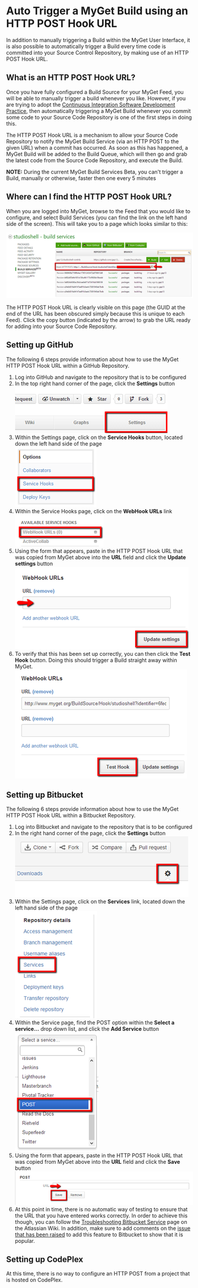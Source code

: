 # Auto Trigger a MyGet Build using an HTTP POST Hook URL

In addition to manually triggering a Build within the MyGet User Interface, it is also possible to automatically trigger a Build every time code is committed into your Source Control Repository, by making use of an HTTP POST Hook URL.

## What is an HTTP POST Hook URL?

Once you have fully configured a Build Source for your MyGet Feed, you will be able to manually trigger a build whenever you like.  However, if you are trying to adopt the [Continuous Integration Software Development Practice](http://martinfowler.com/articles/continuousIntegration.html "Martin Fowler talks about the Continuous Integration Software Development Practice"), then automatically triggering a MyGet Build whenever you commit some code to your Source Code Repository is one of the first steps in doing this.

The HTTP POST Hook URL is a mechanism to allow your Source Code Repository to notify the MyGet Build Service (via an HTTP POST to the given URL) when a commit has occurred.  As soon as this has happened, a MyGet Build will be added to the Build Queue, which will then go and grab the latest code from the Source Code Repository, and execute the Build.  

<p class="info">
    <strong>NOTE:</strong> During the current MyGet Build Services Beta, you can't trigger a Build, manually or otherwise, faster then one every 5 minutes
</p>

## Where can I find the HTTP POST Hook URL?

When you are logged into MyGet, browse to the Feed that you would like to configure, and select Build Services (you can find the link on the left hand side of the screen).  This will take you to a page which looks similar to this:

![The MyGet Build Services Window](Images/myget_build_services_window.png)

The HTTP POST Hook URL is clearly visible on this page (the GUID at the end of the URL has been obscured simply because this is unique to each Feed).  Click the copy button (indicated by the arrow) to grab the URL ready for adding into your Source Code Repository.

## Setting up GitHub

The following 6 steps provide information about how to use the MyGet HTTP POST Hook URL within a GitHub Repository.

1. Log into GitHub and navigate to the repository that is to be configured  
2. In the top right hand corner of the page, click the __Settings__ button  
![The Project Settings button within your GitHub Repository](Images/github_hook_settings_button.png)  
3. Within the Settings page, click on the __Service Hooks__ button, located down the left hand side of the page  
![The Service Hooks button within your GitHub Project Settings](Images/github_hook_service_hooks_button.png)  
4. Within the Service Hooks page, click on the __WebHook URLs__ link  
![The WebHook URLs link within Service Hooks for your GitHub Project](Images/github_hook_webhook_url_link.png)  
5. Using the form that appears, paste in the HTTP POST Hook URL that was copied from MyGet above into the __URL__ field and click the __Update settings__ button  
![Adding a new WebHook URL to your GitHub Project](Images/github_hook_add_webhook_url.png)  
6. To verify that this has been set up correctly, you can then click the __Test Hook__ button.  Doing this should trigger a Build straight away within MyGet.   
![Testing the new WebHook URL that was added to your GitHub Project](Images/github_hook_test_webhook.png)

## Setting up Bitbucket

The following 6 steps provide information about how to use the MyGet HTTP POST Hook URL within a Bitbucket Repository.

1. Log into Bitbucket and navigate to the repository that is to be configured  
2. In the right hand corner of the page, click the __Settings__ button  
![The Project Settings button within your GitHub Repository](Images/bitbucket_hook_settings_button.png)  
3. Within the Settings page, click on the __Services__ link, located down the left hand side of the page  
![The Service Hooks button within your GitHub Project Settings](Images/bitbucket_hook_service_hooks_button.png)  
4. Within the Service page, find the POST option within the __Select a service...__ drop down list, and click the __Add Service__ button  
![The WebHook URLs link within Service Hooks for your GitHub Project](Images/bitbucket_hook_webhook_dropdown.png)  
5. Using the form that appears, paste in the HTTP POST Hook URL that was copied from MyGet above into the __URL__ field and click the __Save__ button  
![Adding a new WebHook URL to your GitHub Project](Images/bitbucket_hook_add_webhook_url.png)  
6. At this point in time, there is no automatic way of testing to ensure that the URL that you have entered works correctly.  In order to achieve this though, you can follow the [Troubleshooting Bitbucket Service](https://confluence.atlassian.com/display/BITBUCKET/Troubleshooting+Bitbucket+Services "Troubleshooting Bitbucket Services") page on the Atlassian Wiki.  In addition, make sure to add comments on the [issue that has been raised](https://bitbucket.org/site/master/issue/4667/add-ability-to-test-services-bb-5436 "Bitbucket Issue for adding ability to test Services") to add this feature to Bitbucket to show that it is popular.

## Setting up CodePlex

At this time, there is no way to configure an HTTP POST from a project that is hosted on CodePlex.